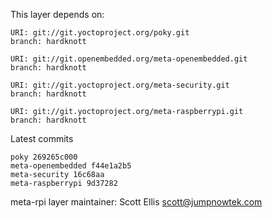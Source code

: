 This layer depends on:

    URI: git://git.yoctoproject.org/poky.git
    branch: hardknott

    URI: git://git.openembedded.org/meta-openembedded.git
    branch: hardknott

    URI: git://git.yoctoproject.org/meta-security.git
    branch: hardknott

    URI: git://git.yoctoproject.org/meta-raspberrypi.git
    branch: hardknott

Latest commits

    poky 269265c000
    meta-openembedded f44e1a2b5
    meta-security 16c68aa
    meta-raspberrypi 9d37282

meta-rpi layer maintainer: Scott Ellis <scott@jumpnowtek.com>
